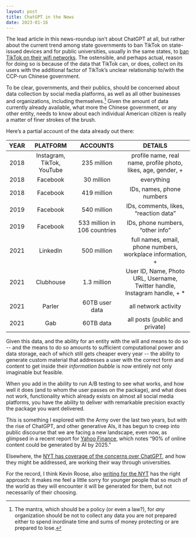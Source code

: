 ```yaml
---
layout: post
title: ChatGPT in the News
date: 2023-01-16
---
```


The lead article in this news-roundup isn’t about ChatGPT at all, but rather about the current trend among state governments to ban TikTok on state-issued devices and for public universities, usually in the same states, to [ban TikTok on their wifi networks][tiktok]. The ostensible, and perhaps actual, reason for doing so is because of the data that TikTok can, or does, collect on its users with the additional factor of TikTok’s unclear relationship to/with the CCP-run Chinese government. 

To be clear, governments, and their publics, should be concerned about data collection by social media platforms, as well as all other businesses and organizations, including themselves.[^1] Given the amount of data currently already available, what more the Chinese government, or any other entity, needs to know about each individual American citizen is really a matter of finer strokes of the brush. 

Here’s a partial account of the data already out there:

| YEAR |          PLATFORM          |           ACCOUNTS           |                                  DETAILS                                  |
|:----:|:--------------------------:|:----------------------------:|:-------------------------------------------------------------------------:|
| 2018 | Instagram, TikTok, YouTube |          235 million         |       profile name, real name, profile photo, likes, age, gender, +       |
| 2018 |          Facebook          |          30 million          |                                 everything                                |
| 2018 |          Facebook          |          419 million         |                         IDs, names, phone numbers                         |
| 2019 |          Facebook          |          540 million         |                   IDs, comments, likes, “reaction data”                   |
| 2019 |          Facebook          | 533 million in 106 countries |                      IDs, phone numbers, “other info”                     |
| 2021 |          LinkedIn          |          500 million         |         full names, email, phone numbers, workplace information, +        |
| 2021 |          Clubhouse         |          1.3 million         | User ID, Name, Photo URL, Username, Twitter handle, Instagram handle, + * |
| 2021 |           Parler           |        60TB user data        |                            all network activity                           |
| 2021 |             Gab            |           60TB data          |                       all posts (public and private)                      |

Given this data, and the ability for an entity with the will and means to do so -- and the means to do so amounts to sufficient computational power and data storage, each of which still gets cheaper every year -- the ability to generate custom material that addresses a user with the correct form and content to get inside their *information bubble* is now entirely not only imaginable but feasible. 

When you add in the ability to run A/B testing to see what works, and how well it does (and to whom the user passes on the package), and what does not work, functionality which already exists on almost all social media platforms, you have the ability to deliver with remarkable precision exactly the package you want delivered.

This is something I explored with the Army over the last two years, but with the rise of ChatGPT, and other generative AIs, it has begun to creep into public discourse that we are facing a new landscape, even now, as glimpsed in a recent report for [Yahoo Finance][yahoo], which notes “90% of online content could be generated by AI by 2025.”

Elsewhere, the [NYT has coverage of the concerns over ChatGPT][nyt], and how they might be addressed, are working their way through universities. 

For the record, I think Kevin Roose, also [writing for the NYT][kr] has the right approach: it makes me feel a little sorry for younger people that so much of the world as they will encounter it will be generated for them, but not necessarily of their choosing. 

[tiktok]: https://www.nytimes.com/2023/01/15/business/auburn-tiktok-ban-students.html
[yahoo]: https://finance.yahoo.com/news/90-of-online-content-could-be-generated-by-ai-by-2025-expert-says-201023872.html
[nyt]: https://www.nytimes.com/2023/01/16/technology/chatgpt-artificial-intelligence-universities.html	
[kr]: https://www.nytimes.com/2023/01/12/technology/chatgpt-schools-teachers.html"

[^1]: The mantra, which should be a policy (or even a law?), for *any* organization should be not to collect any data you are not prepared either to spend inordinate time and sums of money protecting or are prepared to lose.